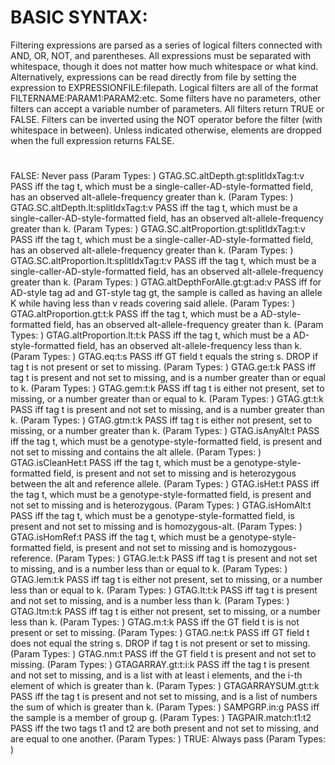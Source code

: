 
# BASIC SYNTAX:

Filtering expressions are parsed as a series of logical filters connected with AND, OR, NOT, and parentheses\. All expressions must be separated with whitespace, though it does not matter how much whitespace or what kind\. Alternatively, expressions can be read directly from file by setting the expression to EXPRESSIONFILE:filepath\. 
Logical filters are all of the format FILTERNAME:PARAM1:PARAM2:etc\. Some filters have no parameters, other filters can accept a variable number of parameters\. All filters return TRUE or FALSE\. Filters can be inverted using the NOT operator before the filter \(with whitespace in between\)\. Unless indicated otherwise, elements are dropped when the full expression returns FALSE\. 

# 


FALSE:
Never pass
\(Param Types: \)
GTAG\.SC\.altDepth\.gt:splitIdxTag:t:v
PASS iff the tag t, which must be a single\-caller\-AD\-style\-formatted field, has an observed alt\-allele\-frequency greater than k\.
\(Param Types: \)
GTAG\.SC\.altDepth\.lt:splitIdxTag:t:v
PASS iff the tag t, which must be a single\-caller\-AD\-style\-formatted field, has an observed alt\-allele\-frequency greater than k\.
\(Param Types: \)
GTAG\.SC\.altProportion\.gt:splitIdxTag:t:v
PASS iff the tag t, which must be a single\-caller\-AD\-style\-formatted field, has an observed alt\-allele\-frequency greater than k\.
\(Param Types: \)
GTAG\.SC\.altProportion\.lt:splitIdxTag:t:v
PASS iff the tag t, which must be a single\-caller\-AD\-style\-formatted field, has an observed alt\-allele\-frequency greater than k\.
\(Param Types: \)
GTAG\.altDepthForAlle\.gt:gt:ad:v
PASS iff for AD\-style tag ad and GT\-style tag gt, the sample is called as having an allele K while having less than v reads covering said allele\.
\(Param Types: \)
GTAG\.altProportion\.gt:t:k
PASS iff the tag t, which must be a AD\-style\-formatted field, has an observed alt\-allele\-frequency greater than k\.
\(Param Types: \)
GTAG\.altProportion\.lt:t:k
PASS iff the tag t, which must be a AD\-style\-formatted field, has an observed alt\-allele\-frequency less than k\.
\(Param Types: \)
GTAG\.eq:t:s
PASS iff GT field t equals the string s\. DROP if tag t is not present or set to missing\.
\(Param Types: \)
GTAG\.ge:t:k
PASS iff tag t is present and not set to missing, and is a number greater than or equal to k\.
\(Param Types: \)
GTAG\.gem:t:k
PASS iff tag t is either not present, set to missing, or a number greater than or equal to k\.
\(Param Types: \)
GTAG\.gt:t:k
PASS iff tag t is present and not set to missing, and is a number greater than k\.
\(Param Types: \)
GTAG\.gtm:t:k
PASS iff tag t is either not present, set to missing, or a number greater than k\.
\(Param Types: \)
GTAG\.isAnyAlt:t
PASS iff the tag t, which must be a genotype\-style\-formatted field, is present and not set to missing and contains the alt allele\.
\(Param Types: \)
GTAG\.isCleanHet:t
PASS iff the tag t, which must be a genotype\-style\-formatted field, is present and not set to missing and is heterozygous between the alt and reference allele\.
\(Param Types: \)
GTAG\.isHet:t
PASS iff the tag t, which must be a genotype\-style\-formatted field, is present and not set to missing and is heterozygous\.
\(Param Types: \)
GTAG\.isHomAlt:t
PASS iff the tag t, which must be a genotype\-style\-formatted field, is present and not set to missing and is homozygous\-alt\.
\(Param Types: \)
GTAG\.isHomRef:t
PASS iff the tag t, which must be a genotype\-style\-formatted field, is present and not set to missing and is homozygous\-reference\.
\(Param Types: \)
GTAG\.le:t:k
PASS iff tag t is present and not set to missing, and is a number less than or equal to k\.
\(Param Types: \)
GTAG\.lem:t:k
PASS iff tag t is either not present, set to missing, or a number less than or equal to k\.
\(Param Types: \)
GTAG\.lt:t:k
PASS iff tag t is present and not set to missing, and is a number less than k\.
\(Param Types: \)
GTAG\.ltm:t:k
PASS iff tag t is either not present, set to missing, or a number less than k\.
\(Param Types: \)
GTAG\.m:t:k
PASS iff the GT field t is is not present or set to missing\.
\(Param Types: \)
GTAG\.ne:t:k
PASS iff GT field t does not equal the string s\. DROP if tag t is not present or set to missing\.
\(Param Types: \)
GTAG\.nm:t
PASS iff the GT field t is present and not set to missing\.
\(Param Types: \)
GTAGARRAY\.gt:t:i:k
PASS iff the tag t is present and not set to missing, and is a list with at least i elements, and the i\-th element of which is greater than k\.
\(Param Types: \)
GTAGARRAYSUM\.gt:t:k
PASS iff the tag t is present and not set to missing, and is a list of numbers the sum of which is greater than k\.
\(Param Types: \)
SAMPGRP\.in:g
PASS iff the sample is a member of group g\.
\(Param Types: \)
TAGPAIR\.match:t1:t2
PASS iff the two tags t1 and t2 are both present and not set to missing, and are equal to one another\.
\(Param Types: \)
TRUE:
Always pass
\(Param Types: \)